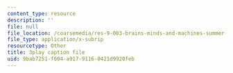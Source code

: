 ```yaml
---
content_type: resource
description: ''
file: null
file_location: /coursemedia/res-9-003-brains-minds-and-machines-summer-course-summer-2015/9bab7251f604a91791160421d9920feb_FRoD9TOJxso.srt
file_type: application/x-subrip
resourcetype: Other
title: 3play caption file
uid: 9bab7251-f604-a917-9116-0421d9920feb
---
```

